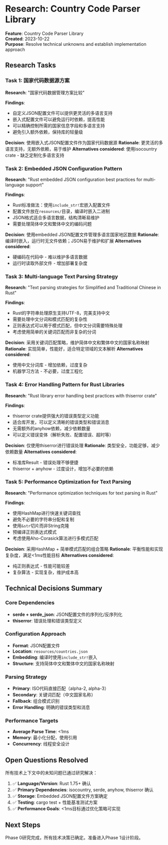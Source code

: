 # Research: Country Code Parser Library

**Feature**: Country Code Parser Library  
**Created**: 2023-10-22  
**Purpose**: Resolve technical unknowns and establish implementation approach

## Research Tasks

### Task 1: 国家代码数据源方案
**Research**: "国家代码数据管理方案比较"

**Findings**:
- 自定义JSON配置文件可以提供更灵活的多语言支持
- 嵌入式配置文件可以避免运行时依赖，提高性能
- 可以精确控制所需的国家信息字段和多语言支持
- 避免引入额外依赖，保持库的轻量级

**Decision**: 使用嵌入式JSON配置文件作为国家代码数据源
**Rationale**: 更灵活的多语言支持，无额外依赖，易于维护
**Alternatives considered**: 使用isocountry crate - 缺乏定制化多语言支持

### Task 2: Embedded JSON Configuration Pattern
**Research**: "Rust embedded JSON configuration best practices for multi-language support"

**Findings**:
- Rust标准做法：使用`include_str!`宏嵌入配置文件
- 配置文件放在`resources/`目录，编译时嵌入二进制
- JSON格式适合多语言数据，结构清晰易维护
- 需要处理简体中文和繁体中文的编码问题

**Decision**: 使用embedded JSON配置文件管理多语言国家地区数据
**Rationale**: 编译时嵌入，运行时无文件依赖；JSON易于维护和扩展
**Alternatives considered**:
- 硬编码在代码中 - 难以维护多语言数据
- 运行时读取外部文件 - 增加部署复杂度

### Task 3: Multi-language Text Parsing Strategy
**Research**: "Text parsing strategies for Simplified and Traditional Chinese in Rust"

**Findings**:
- Rust的字符串处理原生支持UTF-8，完美支持中文
- 需要处理中文分词和模式匹配的复杂性
- 正则表达式可以用于模式匹配，但中文分词需要特殊处理
- 考虑使用简单的关键词匹配而非复杂的分词

**Decision**: 采用关键词匹配策略，维护简体中文和繁体中文的国家名称映射
**Rationale**: 实现简单，性能好，适合特定领域的文本解析
**Alternatives considered**:
- 使用中文分词库 - 增加依赖，过度复杂
- 机器学习方法 - 不必要，过度工程化

### Task 4: Error Handling Pattern for Rust Libraries
**Research**: "Rust library error handling best practices with thiserror crate"

**Findings**:
- thiserror crate提供强大的错误类型定义功能
- 适合库开发，可以定义清晰的错误类型和错误消息
- 无需额外的anyhow依赖，减少依赖数量
- 可以定义错误变体（解析失败、配置错误、超时等）

**Decision**: 仅使用thiserror进行错误处理
**Rationale**: 类型安全，功能足够，减少依赖数量
**Alternatives considered**:
- 标准库Result - 错误处理不够便捷
- thiserror + anyhow - 过度设计，增加不必要的依赖

### Task 5: Performance Optimization for Text Parsing
**Research**: "Performance optimization techniques for text parsing in Rust"

**Findings**:
- 使用HashMap进行快速关键词查找
- 避免不必要的字符串分配和复制
- 使用`&str`切片而非String克隆
- 预编译正则表达式模式
- 考虑使用Aho-Corasick算法进行多模式匹配

**Decision**: 采用HashMap + 简单模式匹配的组合策略
**Rationale**: 平衡性能和实现复杂度，满足<1ms性能目标
**Alternatives considered**:
- 纯正则表达式 - 性能可能较差
- 复杂算法 - 实现复杂，维护成本高

## Technical Decisions Summary

### Core Dependencies
- **serde + serde_json**: JSON配置文件的序列化/反序列化
- **thiserror**: 错误处理和错误类型定义

### Configuration Approach
- **Format**: JSON配置文件
- **Location**: `resources/countries.json`
- **Embedding**: 编译时使用`include_str!`嵌入
- **Structure**: 支持简体中文和繁体中文的国家名称映射

### Parsing Strategy
- **Primary**: ISO代码直接匹配（alpha-2, alpha-3）
- **Secondary**: 关键词匹配（中文国家名称）
- **Fallback**: 组合模式识别
- **Error Handling**: 明确的错误类型和消息

### Performance Targets
- **Average Parse Time**: <1ms
- **Memory**: 最小化分配，使用引用
- **Concurrency**: 线程安全设计

## Open Questions Resolved

所有技术上下文中的未知问题已通过研究解决：

1. ✅ **Language/Version**: Rust 1.75+ 确认
2. ✅ **Primary Dependencies**: isocountry, serde, anyhow, thiserror 确认
3. ✅ **Storage**: Embedded JSON配置文件方案确定
4. ✅ **Testing**: cargo test + 性能基准测试方案
5. ✅ **Performance Goals**: <1ms目标通过优化策略可实现

## Next Steps

Phase 0研究完成，所有技术决策已确定。准备进入Phase 1设计阶段。